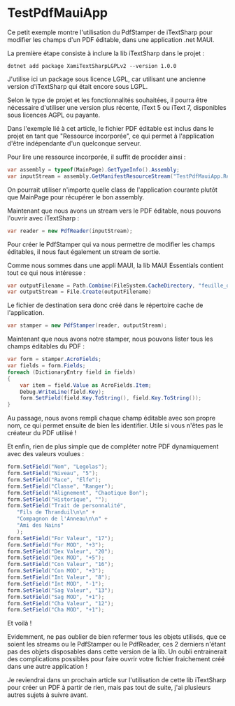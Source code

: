 # TestPdfMauiApp
 
Ce petit exemple montre l'utilisation du PdfStamper de iTextSharp pour modifier les champs d'un PDF éditable, dans une application .net MAUI.

La première étape consiste à inclure la lib iTextSharp dans le projet :

```
dotnet add package XamiTextSharpLGPLv2 --version 1.0.0
```

J'utilise ici un package sous licence LGPL, car utilisant une ancienne version d'iTextSharp qui était encore sous LGPL.

Selon le type de projet et les fonctionnalités souhaitées, il pourra être nécessaire d'utiliser une version plus récente, iText 5 ou iText 7, disponibles sous licences AGPL ou payante.

Dans l'exemple lié à cet article, le fichier PDF éditable est inclus dans le projet en tant que "Ressource incorporée", ce qui permet à l'application d'être indépendante d'un quelconque serveur.

Pour lire une ressource incorporée, il suffit de procéder ainsi :

```csharp
var assembly = typeof(MainPage).GetTypeInfo().Assembly;
var inputStream = assembly.GetManifestResourceStream("TestPdfMauiApp.Resources.feuille_de_personnage_editable.pdf");
```

On pourrait utiliser n'importe quelle class de l'application courante plutôt que MainPage pour récupérer le bon assembly.

Maintenant que nous avons un stream vers le PDF éditable, nous pouvons l'ouvrir avec iTextSharp :

```csharp
var reader = new PdfReader(inputStream);
```

Pour créer le PdfStamper qui va nous permettre de modifier les champs éditables, il nous faut également un stream de sortie.

Comme nous sommes dans une appli MAUI, la lib MAUI Essentials contient tout ce qui nous intéresse :

```csharp
var outputFilename = Path.Combine(FileSystem.CacheDirectory, "feuille_de_personnage_modifiee.pdf");
var outputStream = File.Create(outputFilename)
```

Le fichier de destination sera donc créé dans le répertoire cache de l'application.

```csharp
var stamper = new PdfStamper(reader, outputStream);
```

Maintenant que nous avons notre stamper, nous pouvons lister tous les champs éditables du PDF :

```csharp
var form = stamper.AcroFields;
var fields = form.Fields;
foreach (DictionaryEntry field in fields)
{
    var item = field.Value as AcroFields.Item;
    Debug.WriteLine(field.Key);
    form.SetField(field.Key.ToString(), field.Key.ToString());
}
```

Au passage, nous avons rempli chaque champ éditable avec son propre nom, ce qui permet ensuite de bien les identifier. Utile si vous n'êtes pas le créateur du PDF utilisé !

Et enfin, rien de plus simple que de compléter notre PDF dynamiquement avec des valeurs voulues :

```csharp
form.SetField("Nom", "Legolas");
form.SetField("Niveau", "5");
form.SetField("Race", "Elfe");
form.SetField("Classe", "Ranger");
form.SetField("Alignement", "Chaotique Bon");
form.SetField("Historique", "");
form.SetField("Trait de personnalité",
   "Fils de Thranduil\n\n" +
   "Compagnon de l'Anneau\n\n" +
   "Ami des Nains"
   );
form.SetField("For Valeur", "17");
form.SetField("For MOD", "+3");
form.SetField("Dex Valeur", "20");
form.SetField("Dex MOD", "+5");
form.SetField("Con Valeur", "16");
form.SetField("Con MOD", "+3");
form.SetField("Int Valeur", "8");
form.SetField("Int MOD", "-1");
form.SetField("Sag Valeur", "13");
form.SetField("Sag MOD", "+1");
form.SetField("Cha Valeur", "12");
form.SetField("Cha MOD", "+1");
```

Et voilà !

Evidemment, ne pas oublier de bien refermer tous les objets utilisés, que ce soient les streams ou le PdfStamper ou le PdfReader, ces 2 derniers n'étant pas des objets disposables dans cette version de la lib. Un oubli entrainerait des complications possibles pour faire ouvrir votre fichier fraichement créé dans une autre application !

Je reviendrai dans un prochain article sur l'utilisation de cette lib iTextSharp pour créer un PDF à partir de rien, mais pas tout de suite, j'ai plusieurs autres sujets à suivre avant.
